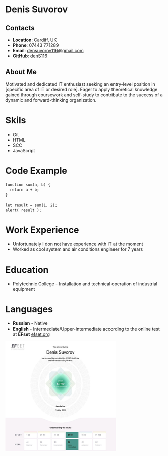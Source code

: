 # Denis Suvorov
## Contacts
- **Location**: Cardiff, UK
- **Phone**: 07443 771289
- **Email**: densuvorov116@gmail.com
- **GitHub**: [denS116](https://www.github.com/DenS116)
## About Me
Motivated and dedicated IT enthusiast seeking an entry-level position in [specific area of IT or desired role]. Eager to apply theoretical knowledge gained through coursework and self-study to contribute to the success of a dynamic and forward-thinking organization.
# Skils
- Git
- HTML
- SCC
- JavaScript
# Code Example
``` 
function sum(a, b) {
  return a + b;
}

let result = sum(1, 2);
alert( result ); 
```
# Work Experience
- Unfortunately I don not have experience with IT at the moment
- Worked as cool system and air conditions engineer for 7 years 
# Education
- Polytechnic College - Installation and technical operation of industrial equipment
# Languages
- **Russian** - Native
- **English** - Intermediate/Upper-intermediate according to the online test at **EFset** [efset.org](https://www.efset.org/)
<img src="https://github.com/DenS116/rsschool-cv/blob/gh-pages/images/photo_2023-05-18_18-51-08.jpg" width="350" height="350" />
